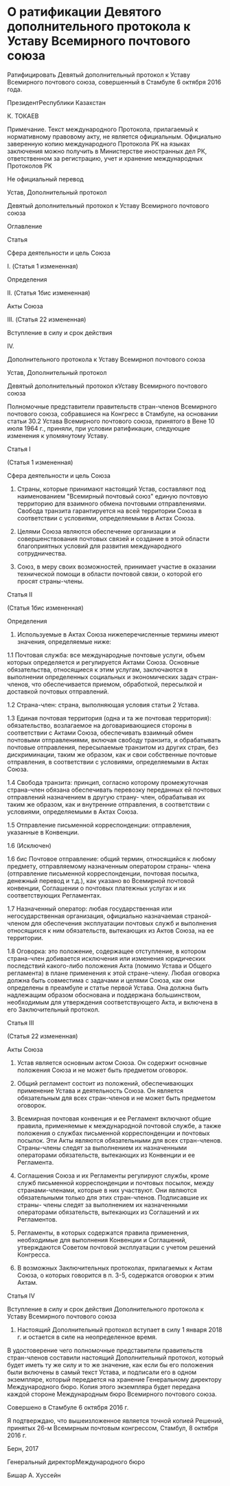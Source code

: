 # О ратификации Девятого дополнительного протокола к Уставу Всемирного почтового союза

Ратифицировать Девятый дополнительный протокол к Уставу Всемирного почтового союза, совершенный в Стамбуле 6 октября 2016 года.

ПрезидентРеспублики Казахстан

К. ТОКАЕВ

Примечание. Текст международного Протокола, прилагаемый к нормативному правовому акту, не является официальным. Официально заверенную копию международного Протокола РК на языках заключения можно получить в Министерстве иностранных дел РК, ответственном за регистрацию, учет и хранение международных Протоколов РК

Не официальный перевод

Устав, Дополнительный протокол

 Девятый дополнительный протокол к Уставу Всемирного почтового союза

 Оглавление

Статья

Сфера деятельности и цель Союза

I. (Статья 1 измененная)

Определения

II. (Статья 1бис измененная)

Акты Союза

III. (Статья 22 измененная)

Вступление в силу и срок действия

IV.

Дополнительного протокола к Уставу Всемирноп почтового союза

Устав, Дополнительный протокол

Девятый дополнительный протокол кУставу Всемирного почтового союза

Полномочные представители правительств стран-членов Всемирного почтового союза, собравшиеся на Конгресс в Стамбуле, на основании статьи 30.2 Устава Всемирного почтового союза, принятого в Вене 10 июля 1964 г., приняли, при условии ратификации, следующие изменения к упомянутому Уставу.

Статья I

 (Статья 1 измененная)

 Сфера деятельности и цель Союза

1. Страны, которые принимают настоящий Устав, составляют под наименованием "Всемирный почтовый союз" единую почтовую территорию для взаимного обмена почтовыми отправлениями. Свобода транзита гарантируется на всей территории Союза в соответствии с условиями, определяемыми в Актах Союза.

2. Целями Союза являются обеспечение организации и совершенствования почтовых связей и создание в этой области благоприятных условий для развития международного сотрудничества.

3. Союз, в меру своих возможностей, принимает участие в оказании технической помощи в области почтовой связи, о которой его просят страны-члены.

Статья II

 (Статья 1бис измененная)

 Определения

1. Используемые в Актах Союза нижеперечисленные термины имеют значения, определяемые ниже:

1.1 Почтовая служба: все международные почтовые услуги, объем которых определяется и регулируется Актами Союза. Основные обязательства, относящиеся к этим услугам, заключаются в выполнении определенных социальных и экономических задач стран-членов, что обеспечивается приемом, обработкой, пересылкой и доставкой почтовых отправлений.

1.2 Страна-член: страна, выполняющая условия статьи 2 Устава.

1.3 Единая почтовая территория (одна и та же почтовая территория): обязательство, возлагаемое на договаривающиеся стороны в соответствии с Актами Союза, обеспечивать взаимный обмен почтовыми отправлениями, включая свободу транзита, и обрабатывать почтовые отправления, пересылаемые транзитом из других стран, без дискриминации, таким же образом, как и свои собственные почтовые отправления, в соответствии с условиями, определяемыми в Актах Союза.

1.4 Свобода транзита: принцип, согласно которому промежуточная страна-член обязана обеспечивать перевозку переданных ей почтовых отправлений назначением в другую страну- член, обрабатывая их таким же образом, как и внутренние отправления, в соответствии с условиями, определяемыми в Актах Союза.

1.5 Отправление письменной корреспонденции: отправления, указанные в Конвенции.

1.6 (Исключен)

1.6 бис Почтовое отправление: общий термин, относящийся к любому предмету, отправляемому назначенным оператором страны- члена (отправление письменной корреспонденции, почтовая посылка, денежный перевод и т.д.), как указано во Всемирной почтовой конвенции, Соглашении о почтовых платежных услугах и их соответствующих Регламентах.

1.7 Назначенный оператор: любая государственная или негосударственная организация, официально назначаемая страной- членом для обеспечения эксплуатации почтовых служб и выполнения относящихся к ним обязательств, вытекающих из Актов Союза, на ее территории.

1.8 Оговорка: это положение, содержащее отступление, в котором страна-член добивается исключения или изменения юридических последствий какого-либо положения Акта (помимо Устава и Общего регламента) в плане применения к этой стране-члену. Любая оговорка должна быть совместима с задачами и целями Союза, как они определены в преамбуле и статье первой Устава. Она должна быть надлежащим образом обоснована и поддержана большинством, необходимым для утверждения соответствующего Акта, и включена в его Заключительный протокол.

Статья III

 (Статья 22 измененная)

 Акты Союза

1. Устав является основным актом Союза. Он содержит основные положения Союза и не может быть предметом оговорок.

2. Общий регламент состоит из положений, обеспечивающих применение Устава и деятельность Союза. Он является обязательным для всех стран-членов и не может быть предметом оговорок.

3. Всемирная почтовая конвенция и ее Регламент включают общие правила, применяемые к международной почтовой службе, а также положения о службах письменной корреспонденции и почтовых посылок. Эти Акты являются обязательными для всех стран-членов. Страны-члены следят за выполнением их назначенными операторами обязательств, вытекающих из Конвенции и ее Регламента.

4. Соглашения Союза и их Регламенты регулируют службы, кроме служб письменной корреспонденции и почтовых посылок, между странами-членами, которые в них участвуют. Они являются обязательными только для этих стран-членов. Подписавшие их страны- члены следят за выполнением их назначенными операторами обязательств, вытекающих из Соглашений и их Регламентов.

5. Регламенты, в которых содержатся правила применения, необходимые для выполнения Конвенции и Соглашений, утверждаются Советом почтовой эксплуатации с учетом решений Конгресса.

6. В возможных Заключительных протоколах, прилагаемых к Актам Союза, о которых говорится в п. 3-5, содержатся оговорки к этим Актам.

Статья IV

 Вступление в силу и срок действия Дополнительного протокола к Уставу Всемирного почтового союза

1. Настоящий Дополнительный протокол вступает в силу 1 января 2018 г. и остается в силе на неопределенное время.

В удостоверение чего полномочные представители правительств стран-членов составили настоящий Дополнительный протокол, который будет иметь ту же силу и то же значение, как если бы его положения были включены в самый текст Устава, и подписали его в одном экземпляре, который передается на хранение Генеральному директору Международного бюро. Копия этого экземпляра будет передана каждой стороне Международным бюро Всемирного почтового союза.

Совершено в Стамбуле 6 октября 2016 г.

Я подтверждаю, что вышеизложенное является точной копией Решений, принятых 26-м Всемирным почтовым конгрессом, Стамбул, 8 октября 2016 г.

Берн, 2017

Генеральный директорМеждународного бюро

Бишар А. Хуссейн

